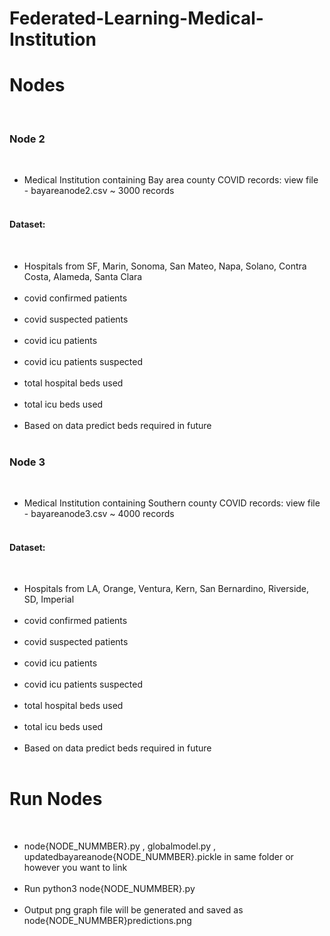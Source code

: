# Federated-Learning-Medical-Institution

<h1>Nodes</h1><br>
<h3>Node 2</h3><br>
 <ul>
 <li>Medical Institution containing Bay area county COVID records: view file - bayareanode2.csv ~ 3000 records</li><br>
 </ul> 
 <h4>Dataset: </h4><br>
 <ul>
 <li> Hospitals from SF, Marin, Sonoma, San Mateo, Napa, Solano, Contra Costa, Alameda, Santa Clara</li><br>
 <li> covid confirmed patients</li><br>
 <li> covid suspected patients</li><br>
 <li> covid icu patients</li><br>
 <li> covid icu patients suspected</li><br>
 <li> total hospital beds used</li><br>
 <li> total icu beds used</li><br>
 <li> Based on data predict beds required in future</li><br>
 </ul> 


<h3>Node 3</h3><br>
 <ul>
 <li>Medical Institution containing Southern county COVID records: view file - bayareanode3.csv ~ 4000 records</li><br>
</ul>
<h4>Dataset: </h4><br>
 <ul>
  <li> Hospitals from LA, Orange, Ventura, Kern, San Bernardino, Riverside, SD, Imperial</li><br>
 <li> covid confirmed patients</li><br>
 <li> covid suspected patients</li><br>
 <li> covid icu patients</li><br>
 <li> covid icu patients suspected</li><br>
 <li> total hospital beds used</li><br>
 <li> total icu beds used</li><br>
  <li> Based on data predict beds required in future</li><br>
 </ul> 

<h1>Run Nodes</h1><br>
 <ul>
 <li> node{NODE_NUMMBER}.py , globalmodel.py , updatedbayareanode{NODE_NUMMBER}.pickle in same folder or however you want to link</li><br>
 <li> Run python3 node{NODE_NUMMBER}.py </li><br>
 <li> Output png graph file will be generated and saved as node{NODE_NUMMBER}predictions.png </li><br>
</ul>
